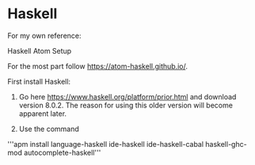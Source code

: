 # Haskell
For my own reference:

Haskell Atom Setup

For the most part follow https://atom-haskell.github.io/. 

First install Haskell:

1. Go here https://www.haskell.org/platform/prior.html and download version 8.0.2. The reason for using this older version will become apparent later.

2. Use the command 

'''apm install language-haskell ide-haskell ide-haskell-cabal haskell-ghc-mod autocomplete-haskell'''
